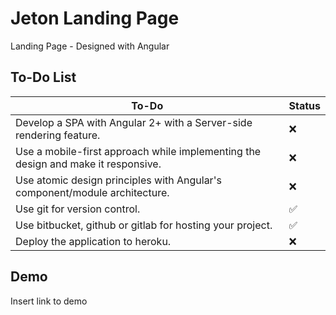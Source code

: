# Jeton Landing Page

Landing Page - Designed with Angular

## To-Do List

| To-Do             | Status                                                                |
| ----------------- | ------------------------------------------------------------------ |
| Develop a SPA with Angular 2+ with a Server-side rendering feature. | ❌  |
| Use a mobile-first approach while implementing the design and make it responsive. | ❌  |
| Use atomic design principles with Angular's component/module architecture. | ❌  |
| Use git for version control. | ✅  |
| Use bitbucket, github or gitlab for hosting your project. | ✅  |
| Deploy the application to heroku. | ❌  |


## Demo

Insert link to demo